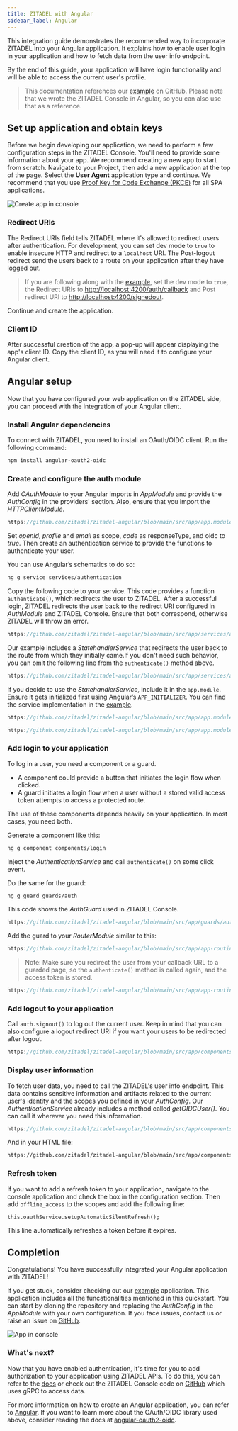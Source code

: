```yaml
---
title: ZITADEL with Angular
sidebar_label: Angular
---
```


This integration guide demonstrates the recommended way to incorporate ZITADEL into your Angular application. 
It explains how to enable user login in your application and how to fetch data from the user info endpoint.

By the end of this guide, your application will have login functionality and will be able to access the current user's profile.

> This documentation references our [example](https://github.com/zitadel/zitadel-angular) on GitHub. Please note that we wrote the ZITADEL Console in Angular, so you can also use that as a reference.

## Set up application and obtain keys

Before we begin developing our application, we need to perform a few configuration steps in the ZITADEL Console.
You'll need to provide some information about your app. We recommend creating a new app to start from scratch. Navigate to your Project, then add a new application at the top of the page.
Select the **User Agent** application type and continue.
We recommend that you use [Proof Key for Code Exchange (PKCE)](/apis/openidoauth/grant-types#proof-key-for-code-exchange) for all SPA applications.

![Create app in console](/img/angular/app-create.png)


### Redirect URIs

The Redirect URIs field tells ZITADEL where it's allowed to redirect users after authentication. For development, you can set dev mode to `true` to enable insecure HTTP and redirect to a `localhost` URI.
The Post-logout redirect send the users back to a route on your application after they have logged out.

> If you are following along with the [example](https://github.com/zitadel/zitadel-angular), set the dev mode to `true`, the Redirect URIs to <http://localhost:4200/auth/callback> and Post redirect URI to <http://localhost:4200/signedout>.

Continue and create the application.

### Client ID

After successful creation of the app, a pop-up will appear displaying the app's client ID. Copy the client ID, as you will need it to configure your Angular client.

## Angular setup

Now that you have configured your web application on the ZITADEL side, you can proceed with the integration of your Angular client.

### Install Angular dependencies

To connect with ZITADEL, you need to install an OAuth/OIDC client. Run the following command:

```bash
npm install angular-oauth2-oidc
```

### Create and configure the auth module

Add _OAuthModule_ to your Angular imports in _AppModule_ and provide the _AuthConfig_ in the providers' section. Also, ensure that you import the _HTTPClientModule_.

```ts reference
https://github.com/zitadel/zitadel-angular/blob/main/src/app/app.module.ts
```

Set _openid_, _profile_ and _email_ as scope, _code_ as responseType, and oidc to _true_. Then create an authentication service to provide the functions to authenticate your user.

You can use Angular’s schematics to do so:

```bash
ng g service services/authentication
```

Copy the following code to your service. This code provides a function `authenticate()`, which redirects the user to ZITADEL. After a successful login, ZITADEL redirects the user back to the redirect URI configured in _AuthModule_ and ZITADEL Console. Ensure that both correspond, otherwise ZITADEL will throw an error.

```ts reference
https://github.com/zitadel/zitadel-angular/blob/main/src/app/services/authentication.service.ts
```

Our example includes a _StatehandlerService_ that redirects the user back to the route from which they initially came.If you don't need such behavior, you can omit the following line from the `authenticate()` method above.

```ts reference
https://github.com/zitadel/zitadel-angular/blob/main/src/app/services/authentication.service.ts#L45
```
If you decide to use the _StatehandlerService_, include it in the `app.module`. Ensure it gets initialized first using Angular’s `APP_INITIALIZER`. You can find the service implementation in the [example](https://github.com/zitadel/zitadel-angular).

```ts reference
https://github.com/zitadel/zitadel-angular/blob/main/src/app/app.module.ts#L26-L30
```

```ts reference
https://github.com/zitadel/zitadel-angular/blob/main/src/app/app.module.ts#L55-L78
```

### Add login to your application

To log in a user, you need a component or a guard.

- A component could provide a button that initiates the login flow when clicked.
- A guard initiates a login flow when a user without a stored valid access token attempts to access a protected route.

The use of these components depends heavily on your application. In most cases, you need both.

Generate a component like this:

```bash
ng g component components/login
```

Inject the _AuthenticationService_ and call `authenticate()` on some click event.

Do the same for the guard:
```bash
ng g guard guards/auth
```

This code shows the _AuthGuard_ used in ZITADEL Console.

```ts reference
https://github.com/zitadel/zitadel-angular/blob/main/src/app/guards/auth.guard.ts
```

Add the guard to your _RouterModule_ similar to this:

```ts reference
https://github.com/zitadel/zitadel-angular/blob/main/src/app/app-routing.module.ts#L9-L31
```

> Note: Make sure you redirect the user from your callback URL to a guarded page, so the `authenticate()` method is called again, and the access token is stored.

```ts reference
https://github.com/zitadel/zitadel-angular/blob/main/src/app/app-routing.module.ts#L19-L21
```

### Add logout to your application

Call `auth.signout()` to log out the current user. Keep in mind that you can also configure a logout redirect URI if you want your users to be redirected after logout.

```ts reference
https://github.com/zitadel/zitadel-angular/blob/main/src/app/components/user/user.component.ts#L20-L22
```

### Display user information

To fetch user data, you need to call the ZITADEL's user info endpoint. This data contains sensitive information and artifacts related to the current user's identity and the scopes you defined in your _AuthConfig_.
Our _AuthenticationService_ already includes a method called _getOIDCUser()_. You can call it wherever you need this information.

```ts reference
https://github.com/zitadel/zitadel-angular/blob/main/src/app/components/user/user.component.ts
```

And in your HTML file:

```html reference
https://github.com/zitadel/zitadel-angular/blob/main/src/app/components/user/user.component.html
```

### Refresh token

If you want to add a refresh token to your application, navigate to the console application and check the box in the configuration section.
Then add `offline_access` to the scopes and add the following line:

```
this.oauthService.setupAutomaticSilentRefresh();
```

This line automatically refreshes a token before it expires.


## Completion

Congratulations! You have successfully integrated your Angular application with ZITADEL!

If you get stuck, consider checking out our [example](https://github.com/zitadel/zitadel-angular) application. This application includes all the funcationalities mentioned in this quickstart. You can start by cloning the repository and replacing the _AuthConfig_ in the _AppModule_ with your own configuration. If you face issues, contact us or raise an issue on [GitHub](https://github.com/zitadel/zitadel).

![App in console](/img/angular/app-screen.png)

### What's next?

Now that you have enabled authentication, it's time for you to add authorization to your application using ZITADEL APIs. To do this, you can refer to the [docs](/apis/introduction) or check out the ZITADEL Console code on [GitHub](https://github.com/zitadel/zitadel) which uses gRPC to access data.

For more information on how to create an Angular application, you can refer to [Angular](https://angular.io/start). If you want to learn more about the OAuth/OIDC library used above, consider reading the docs at [angular-oauth2-oidc](https://github.com/manfredsteyer/angular-oauth2-oidc).